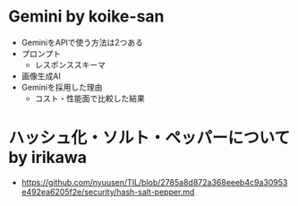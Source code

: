 # Gemini by koike-san

- GeminiをAPIで使う方法は2つある
- プロンプト
  - レスポンススキーマ
- 画像生成AI
- Geminiを採用した理由
  - コスト・性能面で比較した結果

# ハッシュ化・ソルト・ペッパーについて by irikawa

- https://github.com/nyuusen/TIL/blob/2785a8d872a368eeeb4c9a30953e492ea6205f2e/security/hash-salt-pepper.md